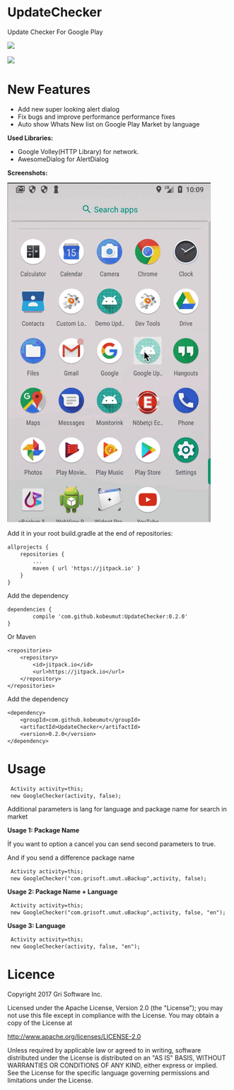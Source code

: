 # UpdateChecker
Update Checker For Google Play

![](/IntroPic/updatechecker.png)

[![](https://jitpack.io/v/kobeumut/UpdateChecker.svg)](https://jitpack.io/#kobeumut/UpdateChecker)

# New Features
* Add new super looking alert dialog
* Fix bugs and improve performance performance fixes
* Auto show Whats New list on Google Play Market by language

**Used Libraries:**

* Google Volley(HTTP Library) for network.
* AwesomeDialog for AlertDialog

**Screenshots:**

![](/IntroPic/updateChecker.gif)

Add it in your root build.gradle at the end of repositories:

	allprojects {
		repositories {
			...
			maven { url 'https://jitpack.io' }
		}
	}


Add the dependency

	dependencies {
	        compile 'com.github.kobeumut:UpdateChecker:0.2.0'
	}
  
  

Or Maven


	<repositories>
		<repository>
		    <id>jitpack.io</id>
		    <url>https://jitpack.io</url>
		</repository>
	</repositories>

 Add the dependency

	<dependency>
	    <groupId>com.github.kobeumut</groupId>
	    <artifactId>UpdateChecker</artifactId>
	    <version>0.2.0</version>
	</dependency>


# Usage


```
 Activity activity=this;
 new GoogleChecker(activity, false);
```

Additional parameters is lang for language and package name for search in market

**Usage 1: Package Name**

İf you want to option a cancel you can send second parameters to true.

And if you send a difference package name
```
 Activity activity=this;
 new GoogleChecker("com.grisoft.umut.uBackup",activity, false);
```

**Usage 2: Package Name + Language**

```
 Activity activity=this;
 new GoogleChecker("com.grisoft.umut.uBackup",activity, false, "en");
```

**Usage 3: Language**

```
 Activity activity=this;
 new GoogleChecker(activity, false, "en");
```



# Licence
Copyright 2017 Gri Software Inc.

Licensed under the Apache License, Version 2.0 (the "License");
you may not use this file except in compliance with the License.
You may obtain a copy of the License at

   http://www.apache.org/licenses/LICENSE-2.0

Unless required by applicable law or agreed to in writing, software
distributed under the License is distributed on an "AS IS" BASIS,
WITHOUT WARRANTIES OR CONDITIONS OF ANY KIND, either express or implied.
See the License for the specific language governing permissions and
limitations under the License.
